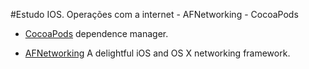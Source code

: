 #Estudo IOS. Operações com a internet - AFNetworking - CocoaPods


- [CocoaPods](https://cocoapods.org/) dependence manager.

- [AFNetworking](https://github.com/AFNetworking/AFNetworking) A delightful iOS and OS X networking framework.
